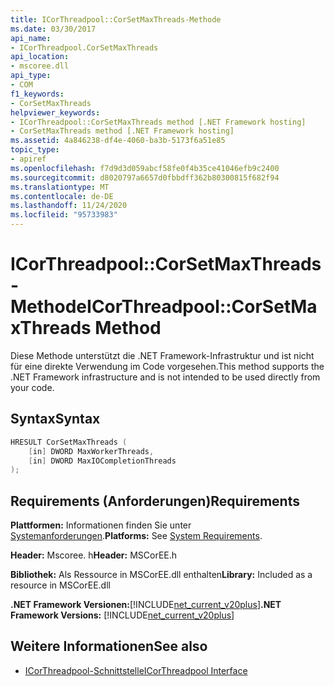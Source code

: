 ```yaml
---
title: ICorThreadpool::CorSetMaxThreads-Methode
ms.date: 03/30/2017
api_name:
- ICorThreadpool.CorSetMaxThreads
api_location:
- mscoree.dll
api_type:
- COM
f1_keywords:
- CorSetMaxThreads
helpviewer_keywords:
- ICorThreadpool::CorSetMaxThreads method [.NET Framework hosting]
- CorSetMaxThreads method [.NET Framework hosting]
ms.assetid: 4a846238-df4e-4060-ba3b-5173f6a51e85
topic_type:
- apiref
ms.openlocfilehash: f7d9d3d059abcf58fe0f4b35ce41046efb9c2400
ms.sourcegitcommit: d8020797a6657d0fbbdff362b80300815f682f94
ms.translationtype: MT
ms.contentlocale: de-DE
ms.lasthandoff: 11/24/2020
ms.locfileid: "95733983"
---
```

# <a name="icorthreadpoolcorsetmaxthreads-method"></a><span data-ttu-id="7ab0b-102">ICorThreadpool::CorSetMaxThreads-Methode</span><span class="sxs-lookup"><span data-stu-id="7ab0b-102">ICorThreadpool::CorSetMaxThreads Method</span></span>

<span data-ttu-id="7ab0b-103">Diese Methode unterstützt die .NET Framework-Infrastruktur und ist nicht für eine direkte Verwendung im Code vorgesehen.</span><span class="sxs-lookup"><span data-stu-id="7ab0b-103">This method supports the .NET Framework infrastructure and is not intended to be used directly from your code.</span></span>  
  
## <a name="syntax"></a><span data-ttu-id="7ab0b-104">Syntax</span><span class="sxs-lookup"><span data-stu-id="7ab0b-104">Syntax</span></span>  
  
```cpp  
HRESULT CorSetMaxThreads (  
    [in] DWORD MaxWorkerThreads,  
    [in] DWORD MaxIOCompletionThreads  
);  
```  
  
## <a name="requirements"></a><span data-ttu-id="7ab0b-105">Requirements (Anforderungen)</span><span class="sxs-lookup"><span data-stu-id="7ab0b-105">Requirements</span></span>  

 <span data-ttu-id="7ab0b-106">**Plattformen:** Informationen finden Sie unter [Systemanforderungen](../../get-started/system-requirements.md).</span><span class="sxs-lookup"><span data-stu-id="7ab0b-106">**Platforms:** See [System Requirements](../../get-started/system-requirements.md).</span></span>  
  
 <span data-ttu-id="7ab0b-107">**Header:** Mscoree. h</span><span class="sxs-lookup"><span data-stu-id="7ab0b-107">**Header:** MSCorEE.h</span></span>  
  
 <span data-ttu-id="7ab0b-108">**Bibliothek:** Als Ressource in MSCorEE.dll enthalten</span><span class="sxs-lookup"><span data-stu-id="7ab0b-108">**Library:** Included as a resource in MSCorEE.dll</span></span>  
  
 <span data-ttu-id="7ab0b-109">**.NET Framework Versionen:**[!INCLUDE[net_current_v20plus](../../../../includes/net-current-v20plus-md.md)]</span><span class="sxs-lookup"><span data-stu-id="7ab0b-109">**.NET Framework Versions:** [!INCLUDE[net_current_v20plus](../../../../includes/net-current-v20plus-md.md)]</span></span>  
  
## <a name="see-also"></a><span data-ttu-id="7ab0b-110">Weitere Informationen</span><span class="sxs-lookup"><span data-stu-id="7ab0b-110">See also</span></span>

- [<span data-ttu-id="7ab0b-111">ICorThreadpool-Schnittstelle</span><span class="sxs-lookup"><span data-stu-id="7ab0b-111">ICorThreadpool Interface</span></span>](icorthreadpool-interface.md)
